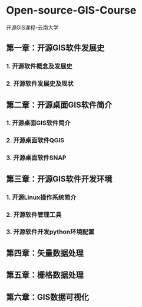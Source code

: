 # Open-source-GIS-Course
开源GIS课程-云南大学

## 第一章：开源GIS软件发展史
### 1. 开源软件概念及发展史
### 2. 开源软件发展史及现状

## 第二章：开源桌面GIS软件简介
### 1. 开源桌面GIS软件简介
### 2. 开源桌面软件QGIS
### 3. 开源桌面软件SNAP

## 第三章：开源GIS软件开发环境
### 1. 开源Linux操作系统简介
### 2. 开源软件管理工具
### 3. 开源软件开发python环境配置

## 第四章：矢量数据处理


## 第五章：栅格数据处理


## 第六章：GIS数据可视化

